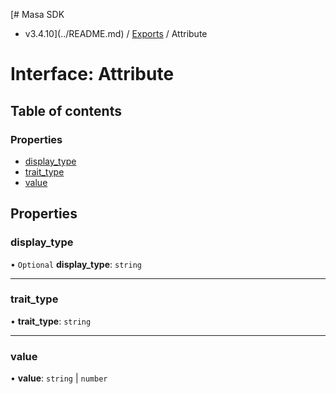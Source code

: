 [# Masa SDK
 - v3.4.10](../README.md) / [Exports](../modules.md) / Attribute

# Interface: Attribute

## Table of contents

### Properties

- [display\_type](Attribute.md#display_type)
- [trait\_type](Attribute.md#trait_type)
- [value](Attribute.md#value)

## Properties

### display\_type

• `Optional` **display\_type**: `string`

___

### trait\_type

• **trait\_type**: `string`

___

### value

• **value**: `string` \| `number`

